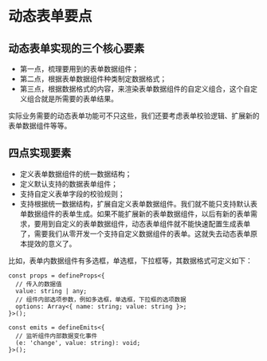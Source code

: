 # 动态表单要点
## 动态表单实现的三个核心要素
- 第一点，梳理要用到的表单数据组件；
- 第二点，根据表单数据组件种类制定数据格式；
- 第三点，根据数据格式的内容，来渲染表单数据组件的自定义组合，这个自定义组合就是所需要的表单结果。

实际业务需要的动态表单功能可不只这些，我们还要考虑表单校验逻辑、扩展新的表单数据组件等等。

## 四点实现要素
- 定义表单数据组件的统一数据结构；
- 定义默认支持的数据表单组件；
- 支持自定义表单字段的校验规则；
- 支持根据统一数据结构，扩展自定义表单数据组件。我们就不能只支持默认表单数据组件的表单生成。如果不能扩展新的表单数据组件，以后有新的表单需求，要用到自定义的表单数据组件，动态表单组件就不能快速配置生成表单了，需要我们从零开发一个支持自定义数据组件的表单。这就失去动态表单原本提效的意义了。

比如，表单内数据组件有多选框，单选框，下拉框等，其数据格式可定义如下：
```
const props = defineProps<{
  // 传入的数据值
  value: string | any;
  // 组件内部选项参数，例如多选框，单选框，下拉框的选项数据
  options: Array<{ name: string; value: string }>;
}>();

const emits = defineEmits<{
  // 监听组件内部数据变化事件
  (e: 'change', value: string): void;
}>();
```